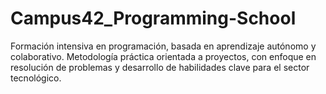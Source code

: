 # Campus42_Programming-School
Formación intensiva en programación, basada en aprendizaje autónomo y colaborativo. Metodología práctica orientada a proyectos, con enfoque en resolución de problemas y desarrollo de habilidades clave para el sector tecnológico.
